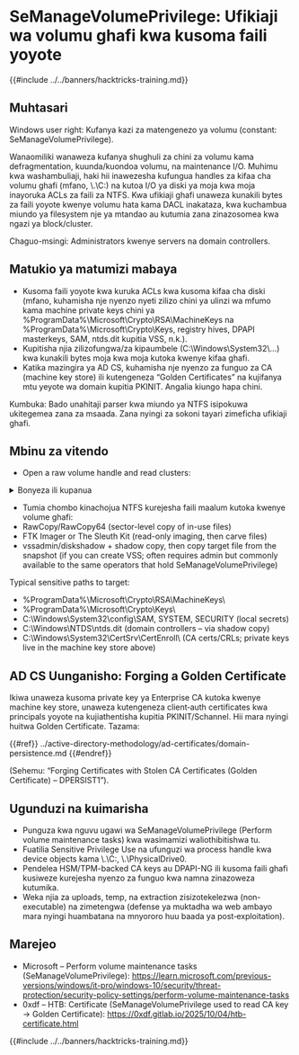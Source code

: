 # SeManageVolumePrivilege: Ufikiaji wa volumu ghafi kwa kusoma faili yoyote

{{#include ../../banners/hacktricks-training.md}}

## Muhtasari

Windows user right: Kufanya kazi za matengenezo ya volumu (constant: SeManageVolumePrivilege).

Wanaomiliki wanaweza kufanya shughuli za chini za volumu kama defragmentation, kuunda/kuondoa volumu, na maintenance I/O. Muhimu kwa washambuliaji, haki hii inawezesha kufungua handles za kifaa cha volumu ghafi (mfano, \\.\C:) na kutoa I/O ya diski ya moja kwa moja inayoruka ACLs za faili za NTFS. Kwa ufikiaji ghafi unaweza kunakili bytes za faili yoyote kwenye volumu hata kama DACL inakataza, kwa kuchambua miundo ya filesystem nje ya mtandao au kutumia zana zinazosomea kwa ngazi ya block/cluster.

Chaguo-msingi: Administrators kwenye servers na domain controllers.

## Matukio ya matumizi mabaya

- Kusoma faili yoyote kwa kuruka ACLs kwa kusoma kifaa cha diski (mfano, kuhamisha nje nyenzo nyeti zilizo chini ya ulinzi wa mfumo kama machine private keys chini ya %ProgramData%\Microsoft\Crypto\RSA\MachineKeys na %ProgramData%\Microsoft\Crypto\Keys, registry hives, DPAPI masterkeys, SAM, ntds.dit kupitia VSS, n.k.).
- Kupitisha njia zilizofungwa/za kipaumbele (C:\Windows\System32\…) kwa kunakili bytes moja kwa moja kutoka kwenye kifaa ghafi.
- Katika mazingira ya AD CS, kuhamisha nje nyenzo za funguo za CA (machine key store) ili kutengeneza “Golden Certificates” na kujifanya mtu yeyote wa domain kupitia PKINIT. Angalia kiungo hapa chini.

Kumbuka: Bado unahitaji parser kwa miundo ya NTFS isipokuwa ukitegemea zana za msaada. Zana nyingi za sokoni tayari zimeficha ufikiaji ghafi.

## Mbinu za vitendo

- Open a raw volume handle and read clusters:

<details>
<summary>Bonyeza ili kupanua</summary>
```powershell
# PowerShell – read first MB from C: raw device (requires SeManageVolumePrivilege)
$fs = [System.IO.File]::Open("\\.\\C:",[System.IO.FileMode]::Open,[System.IO.FileAccess]::Read,[System.IO.FileShare]::ReadWrite)
$buf = New-Object byte[] (1MB)
$null = $fs.Read($buf,0,$buf.Length)
$fs.Close()
[IO.File]::WriteAllBytes("C:\\temp\\c_first_mb.bin", $buf)
```

```csharp
// C# (compile with Add-Type) – read an arbitrary offset of \\.\nusing System;
using System.IO;
class R {
static void Main(string[] a){
using(var fs = new FileStream("\\\\.\\C:", FileMode.Open, FileAccess.Read, FileShare.ReadWrite)){
fs.Position = 0x100000; // seek
var buf = new byte[4096];
fs.Read(buf,0,buf.Length);
File.WriteAllBytes("C:\\temp\\blk.bin", buf);
}
}
}
```
</details>

- Tumia chombo kinachojua NTFS kurejesha faili maalum kutoka kwenye volume ghafi:
- RawCopy/RawCopy64 (sector-level copy of in-use files)
- FTK Imager or The Sleuth Kit (read-only imaging, then carve files)
- vssadmin/diskshadow + shadow copy, then copy target file from the snapshot (if you can create VSS; often requires admin but commonly available to the same operators that hold SeManageVolumePrivilege)

Typical sensitive paths to target:
- %ProgramData%\Microsoft\Crypto\RSA\MachineKeys\
- %ProgramData%\Microsoft\Crypto\Keys\
- C:\Windows\System32\config\SAM, SYSTEM, SECURITY (local secrets)
- C:\Windows\NTDS\ntds.dit (domain controllers – via shadow copy)
- C:\Windows\System32\CertSrv\CertEnroll\ (CA certs/CRLs; private keys live in the machine key store above)

## AD CS Uunganisho: Forging a Golden Certificate

Ikiwa unaweza kusoma private key ya Enterprise CA kutoka kwenye machine key store, unaweza kutengeneza client‑auth certificates kwa principals yoyote na kujiathentisha kupitia PKINIT/Schannel. Hii mara nyingi huitwa Golden Certificate. Tazama:

{{#ref}}
../active-directory-methodology/ad-certificates/domain-persistence.md
{{#endref}}

(Sehemu: “Forging Certificates with Stolen CA Certificates (Golden Certificate) – DPERSIST1”).

## Ugunduzi na kuimarisha

- Punguza kwa nguvu ugawi wa SeManageVolumePrivilege (Perform volume maintenance tasks) kwa wasimamizi waliothibitishwa tu.
- Fuatilia Sensitive Privilege Use na ufunguzi wa process handle kwa device objects kama \\.\C:, \\.\PhysicalDrive0.
- Pendelea HSM/TPM-backed CA keys au DPAPI-NG ili kusoma faili ghafi kusiweze kurejesha nyenzo za funguo kwa namna zinazoweza kutumika.
- Weka njia za uploads, temp, na extraction zisizotekelezwa (non-executable) na zimetengwa (defense ya muktadha wa web ambayo mara nyingi huambatana na mnyororo huu baada ya post‑exploitation).

## Marejeo

- Microsoft – Perform volume maintenance tasks (SeManageVolumePrivilege): https://learn.microsoft.com/previous-versions/windows/it-pro/windows-10/security/threat-protection/security-policy-settings/perform-volume-maintenance-tasks
- 0xdf – HTB: Certificate (SeManageVolumePrivilege used to read CA key → Golden Certificate): https://0xdf.gitlab.io/2025/10/04/htb-certificate.html

{{#include ../../banners/hacktricks-training.md}}
